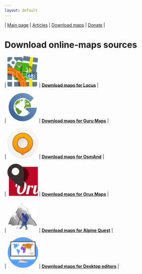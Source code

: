 ```yaml
---
layout: default
---
```


| [Main page][01] | [Articles][02] | [Download maps][03] | [Donate][04] |


[01]: /index_en
[02]: /Web/Html/Articles_en
[03]: /Web/Html/DownloadPage_en
[04]: https://www.donationalerts.com/r/nnngrach



# Download online-maps sources


| <img src="/Web/Img/icon_locus.png" width="100"/> | **[Download maps for Locus][11]** |

| <img src="/Web/Img/icon_guru.png" width="100"/> | **[Download maps for Guru Maps][12]** |

| <img src="/Web/Img/icon_osmand.png" width="100"/> | **[Download maps for OsmAnd][14]** |

| <img src="/Web/Img/icon_orux.png" width="100"/> | **[Download maps for Orux Maps][13]** |

| <img src="/Web/Img/icon_alpine.png" width="100"/> | **[Download maps for Alpine Quest][15]** |

| <img src="/Web/Img/icon_desktop.png" width="100"/> | **[Download maps for Desktop editors][15]** |





[11]: /Web/Html/Locus_en
[12]: /Web/Html/Galileo_en
[13]: /Web/Html/Orux_en
[14]: /Web/Html/Osmand_en
[15]: /Web/Html/Alpine_en
[16]: /Web/Html/Desktop_en



